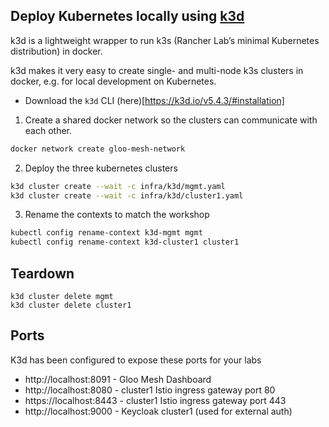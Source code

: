 ## Deploy Kubernetes locally using [k3d](https://k3d.io/)

k3d is a lightweight wrapper to run k3s (Rancher Lab’s minimal Kubernetes distribution) in docker.

k3d makes it very easy to create single- and multi-node k3s clusters in docker, e.g. for local development on Kubernetes.


* Download the `k3d` CLI (here)[https://k3d.io/v5.4.3/#installation]


1. Create a shared docker network so the clusters can communicate with each other.

```sh
docker network create gloo-mesh-network
```

2. Deploy the three kubernetes clusters

```sh
k3d cluster create --wait -c infra/k3d/mgmt.yaml
k3d cluster create --wait -c infra/k3d/cluster1.yaml
```

3. Rename the contexts to match the workshop

```sh
kubectl config rename-context k3d-mgmt mgmt
kubectl config rename-context k3d-cluster1 cluster1
```


## Teardown

```
k3d cluster delete mgmt
k3d cluster delete cluster1
```

## Ports

K3d has been configured to expose these ports for your labs

* http://localhost:8091 - Gloo Mesh Dashboard
* http://localhost:8080 - cluster1 Istio ingress gateway port 80
* https://localhost:8443 - cluster1 Istio ingress gateway port 443
* http://localhost:9000 - Keycloak cluster1 (used for external auth)
